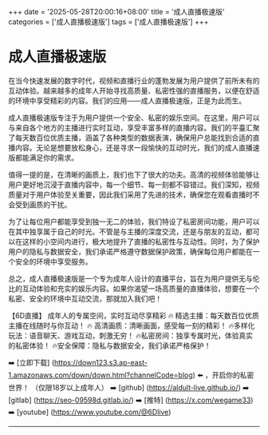 +++
date = '2025-05-28T20:00:16+08:00'
title = '成人直播极速版'
categories = ['成人直播极速版']
tags = ['成人直播极速版']
+++

# 成人直播极速版

在当今快速发展的数字时代，视频和直播行业的蓬勃发展为用户提供了前所未有的互动体验。越来越多的成年人开始寻找高质量、私密性强的直播服务，以便在舒适的环境中享受精彩的内容。我们的应用——成人直播极速版，正是为此而生。

成人直播极速版专注于为用户提供一个安全、私密的娱乐空间。在这里，用户可以与来自各个地方的主播进行实时互动，享受丰富多样的直播内容。我们的平臺汇聚了每天数百位优质主播，涵盖了各种类型的数据表演，确保用户总能找到合适的直播内容。无论是想要放松身心，还是寻求一段愉快的互动时光，我们的成人直播速版都能满足你的需求。

值得一提的是，在清晰的画质上，我们也下了很大的功夫。高清的视频体验能够让用户更好地沉浸于直播内容中，每一个细节、每一刻都不容错过。我们深知，视频质量对于用户体验至关重要，因此我们采用了先进的技术，确保您在观看直播时不会受到画质的干扰。

为了让每位用户都能享受到独一无二的体验，我们特设了私密房间功能，用户可以在其中独享属于自己的时光。不管是与主播的深度交流，还是与朋友的互动，都可以在这样的小空间内进行，极大地提升了直播的私密性与互动性。同时，为了保护用户的隐私与数据安全，我们承诺严格遵守数据保护政策，确保每位用户都能在一个安全的环境中享受服务。

总之，成人直播极速版是一个专为成年人设计的直播平台，旨在为用户提供无与伦比的互动体验和充实的娱乐内容。如果你渴望一场高质量的直播体验，想要在一个私密、安全的环境中互动交流，那就加入我们吧！

【6D直播】
成年人的专属空间，实时互动尽享精彩
🔥 精选主播：每天数百位优质主播在线随时与你互动！
🔥 高清画质：清晰画面，感受每一刻的精彩！
🔥多样化玩法：语音聊天、游戏互动，刺激无穷！
🔥私密房间：独享专属时光，体验真实的私密体验！
🔥安全保障：隐私与数据安全，我们承诺严格保护！

➡️ [立即下载] (https://down123.s3.ap-east-1.amazonaws.com/down/down.html?channelCode=blog) ⬅️ ，开启你的私密世界！
（仅限18岁以上成年人）
➡️ [github] (https://aldult-live.github.io/)
➡️ [gitlab] (https://seo-09598d.gitlab.io/)
➡️ [推特] (https://x.com/wegame33)
➡️ [youtube] (https://www.youtube.com/@6Dlive)

---
